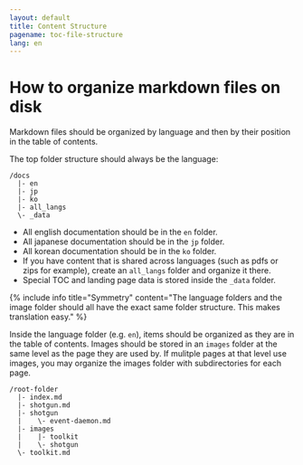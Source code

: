 ```yaml
---
layout: default
title: Content Structure
pagename: toc-file-structure
lang: en
---
```


# How to organize markdown files on disk

Markdown files should be organized by language and then by their position in the table of contents.

The top folder structure should always be the language:

```
/docs
  |- en
  |- jp
  |- ko
  |- all_langs
  \- _data
```

- All english documentation should be in the `en` folder.
- All japanese documentation should be in the `jp` folder.
- All korean documentation should be in the `ko` folder.
- If you have content that is shared across languages (such as pdfs or zips for example), create an `all_langs` folder and organize it there.
- Special TOC and landing page data is stored inside the `_data` folder.

{% include info title="Symmetry" content="The language folders and the image folder should all have the exact same folder structure. This makes translation easy." %}

Inside the language folder (e.g.  `en`), items should be organized as they are in the table of contents. Images should be stored in an `images` folder at the same level as the page they are used by.  If mulitple pages at that level use images, you may organize the images folder with subdirectories for each page.

```
/root-folder
  |- index.md
  |- shotgun.md
  |- shotgun
  |    \- event-daemon.md
  |- images
  |    |- toolkit
  |    \- shotgun
  \- toolkit.md
```


